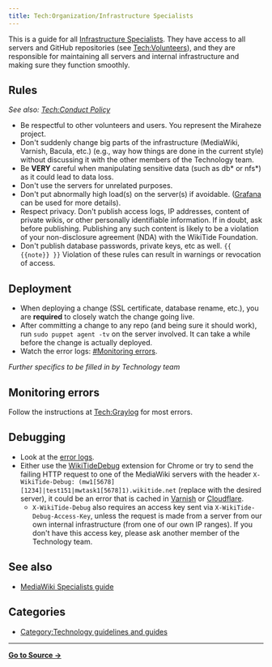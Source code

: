 ```yaml
---
title: Tech:Organization/Infrastructure Specialists
---
```


This is a guide for all [Infrastructure Specialists](/tech-docs/techorganization#infrastructure-specialist). They have access to all servers and GitHub repositories (see [Tech:Volunteers](/tech-docs/techvolunteers)), and they are responsible for maintaining all servers and internal infrastructure and making sure they function smoothly.

## Rules 

   *See also: [Tech:Conduct Policy](/tech-docs/techconduct_policy)*

* Be respectful to other volunteers and users. You represent the Miraheze project.
* Don't suddenly change big parts of the infrastructure (MediaWiki, Varnish, Bacula, etc.) (e.g., way how things are done in the current style) without discussing it with the other members of the Technology team.
* Be **VERY** careful when manipulating sensitive data (such as db* or nfs*) as it could lead to data loss.
* Don't use the servers for unrelated purposes.
* Don't put abnormally high load(s) on the server(s) if avoidable. ([Grafana](/tech-docs/techgrafana) can be used for more details).
* Respect privacy. Don't publish access logs, IP addresses, content of private wikis, or other personally identifiable information. If in doubt, ask before publishing. Publishing any such content is likely to be a violation of your non-disclosure agreement (NDA) with the WikiTide Foundation.
* Don't publish database passwords, private keys, etc as well.
 `{{ {{note}} }}` Violation of these rules can result in warnings or revocation of access.

## Deployment 

* When deploying a change (SSL certificate, database rename, etc.), you are **required** to closely watch the change going live.
* After committing a change to any repo (and being sure it should work), run `sudo puppet agent -tv` on the server involved. It can take a while before the change is actually deployed.
* Watch the error logs: [#Monitoring errors](#monitoring-errors).

*Further specifics to be filled in by Technology team*

## Monitoring errors 

Follow the instructions at [Tech:Graylog](/tech-docs/techgraylog) for most errors.

## Debugging 

* Look at the [error logs](#monitoring-errors).
* Either use the [WikiTideDebug](https://github.com/miraheze/WikiTideDebug) extension for Chrome or try to send the failing HTTP request to one of the MediaWiki servers with the header `X-WikiTide-Debug: (mw1[5678][1234]|test151|mwtask1[5678]1).wikitide.net` (replace with the desired server), it could be an error that is cached in [Varnish](/tech-docs/techvarnish) or [Cloudflare](/tech-docs/techcloudflare).
   * `X-WikiTide-Debug` also requires an access key sent via `X-WikiTide-Debug-Access-Key`, unless the request is made from a server from our own internal infrastructure (from one of our own IP ranges). If you don't have this access key, please ask another member of the Technology team.

## See also 

* [MediaWiki Specialists guide](https://meta.miraheze.org/wiki/Tech:Organization/MediaWiki_Specialists)

## Categories

* [Category:Technology guidelines and guides](https://meta.miraheze.org/wiki/Category:Technology_guidelines_and_guides)

----
**[Go to Source &rarr;](https://meta.miraheze.org/wiki/Tech:Organization/Infrastructure_Specialists)**